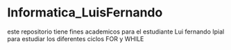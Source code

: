 # Informatica_LuisFernando
este repositorio tiene fines academicos para el estudiante Lui fernando Ipial para estudiar los diferentes ciclos FOR y WHILE 
